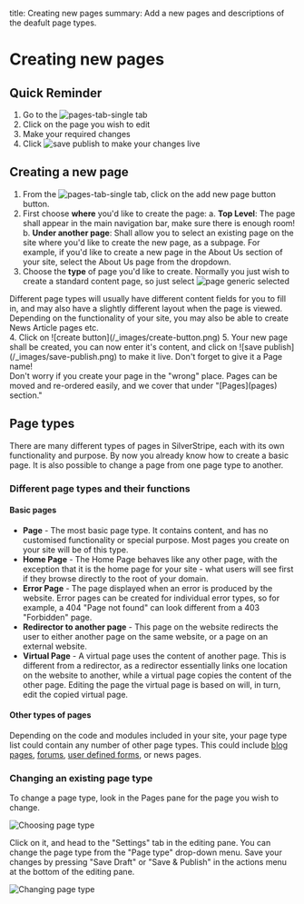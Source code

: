 title: Creating new pages
summary: Add a new pages and descriptions of the deafult page types.

# Creating new pages

## Quick Reminder

 1. Go to the ![pages-tab-single](/_images/pages-tab-single.png) tab
 2. Click on the page you wish to edit
 3. Make your required changes
 4. Click ![save publish](/_images/save-publish.png) to make your changes live

## Creating a new page

 1. From the ![pages-tab-single](/_images/pages-tab-single.png) tab, click on the add new page button button.
 2. First choose **where** you'd like to create the page:
	a. **Top Level**: The page shall appear in the main navigation bar, make sure there is enough room!
	b. **Under another page**: Shall allow you to select an existing page on the site where you'd like to create the new page, as a subpage. For example, if you'd like to create a new page in the About Us section of your site, select the About Us page from the dropdown.
 3. Choose the **type** of page you'd like to create. Normally you just wish to create a standard content page, so just select ![page generic selected](/_images/page-generic-selected.png)
 <div class="note" markdown="1"> Different page types will usually have different content fields for you to fill in, and may also have a slightly different layout when the page is viewed. Depending on the functionality of your site, you may also be able to create News Article pages etc.</div>
 4. Click on ![create button](/_images/create-button.png)
 5. Your new page shall be created, you can now enter it's content, and click on ![save publish](/_images/save-publish.png) to make it live. Don't forget to give it a Page name!

<div class="note" markdown="1"> 
Don't worry if you create your page in the "wrong" place.  Pages can be moved and re-ordered easily, and we cover that under "[Pages](pages) section." 
</div>

## Page types

There are many different types of pages in SilverStripe, each with its own functionality and purpose. By now you already know how to create a basic page. It is also possible to change a page from one page type to another.

### Different page types and their functions

#### Basic pages

* **Page** - The most basic page type. It contains content, and has no customised functionality or special purpose. Most pages you create on your site will be of this type.
* **Home Page** - The Home Page behaves like any other page, with the exception that it is the home page for your site - what users will see first if they browse directly to the root of your domain.
* **Error Page** - The page displayed when an error is produced by the website. Error pages can be created for individual error types, so for example, a 404 "Page not found" can look different from a 403 "Forbidden" page.
* **Redirector to another page** - This page on the website redirects the user to either another page on the same website, or a page on an external website.
* **Virtual Page** - A virtual page uses the content of another page. This is different from a redirector, as a redirector essentially links one location on the website to another, while a virtual page copies the content of the other page. Editing the page the virtual page is based on will, in turn, edit the copied virtual page.

#### Other types of pages

Depending on the code and modules included in your site, your page type list could contain any 
number of other page types. This could include [blog pages](/optional_features/blogs), [forums](/optional_features/forums), [user defined forms](/optional_features/forms), or 
news pages.

### Changing an existing page type

To change a page type, look in the Pages pane for the page you wish to change. 

![Choosing page type](/_images/Choosing-A-Page.png)

Click on it, and head to the "Settings" tab in the editing pane. You can change the page type from the "Page type" drop-down menu. Save your changes by pressing "Save Draft" or "Save & Publish" in the actions menu at the bottom of the editing pane.

![Changing page type](/_images/Changing-Page-Type.png)
